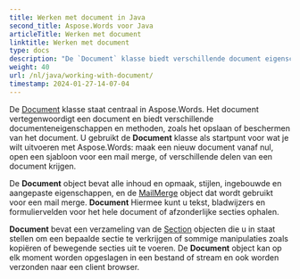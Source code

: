 ```yaml
---
title: Werken met document in Java
second_title: Aspose.Words voor Java
articleTitle: Werken met document
linktitle: Werken met document
type: docs
description: "De `Document` klasse biedt verschillende document eigenschappen en methoden. U gebruikt de `Document` klasse als startpunt voor wat je wilt uitvoeren met Aspose.Words voor Java. De `Document` object kan worden opgeslagen in een bestand of stream en ook verzonden naar een browser."
weight: 40
url: /nl/java/working-with-document/
timestamp: 2024-01-27-14-07-04
---
```


De [Document](https://reference.aspose.com/words/java/com.aspose.words/document/) klasse staat centraal in Aspose.Words. Het document vertegenwoordigt een document en biedt verschillende documenteneigenschappen en methoden, zoals het opslaan of beschermen van het document. U gebruikt de **Document** klasse als startpunt voor wat je wilt uitvoeren met Aspose.Words: maak een nieuw document vanaf nul, open een sjabloon voor een mail merge, of verschillende delen van een document krijgen.

De **Document** object bevat alle inhoud en opmaak, stijlen, ingebouwde en aangepaste eigenschappen, en de [MailMerge](https://reference.aspose.com/words/java/com.aspose.words/mailmerge/) object dat wordt gebruikt voor een mail merge. **Document** Hiermee kunt u tekst, bladwijzers en formuliervelden voor het hele document of afzonderlijke secties ophalen.

**Document** bevat een verzameling van de [Section](https://reference.aspose.com/words/java/com.aspose.words/section/) objecten die u in staat stellen om een bepaalde sectie te verkrijgen of sommige manipulaties zoals kopiëren of bewegende secties uit te voeren. De **Document** object kan op elk moment worden opgeslagen in een bestand of stream en ook worden verzonden naar een client browser.
